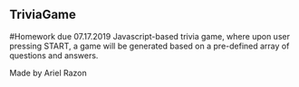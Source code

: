 ## TriviaGame
#Homework due 07.17.2019
Javascript-based trivia game, where upon user pressing START, a game will be generated based on a pre-defined array of questions and answers.

Made by Ariel Razon
